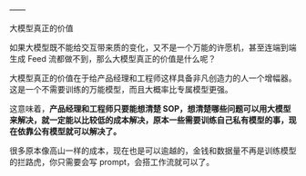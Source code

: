 ——

大模型真正的价值

如果大模型既不能给交互带来质的变化，又不是一个万能的许愿机，甚至连端到端生成 Feed 流都做不到，那么大模型真正的价值是什么呢？

大模型真正的价值在于给产品经理和工程师这样具备非凡创造力的人一个增幅器。这是一个不需要训练的万能模型，而且大概率比专属模型更强。

这意味着，**产品经理和工程师只要能想清楚 SOP，想清楚哪些问题可以用大模型来解决，就一定能以比较低的成本解决，原本一些需要训练自己私有模型的事，现在依靠公有模型就可以解决了。**

很多原本像高山一样的成本，现在也是可以逾越的，金钱和数据量不再是训练模型的拦路虎，你只需要会写 prompt，会搭工作流就可以了。